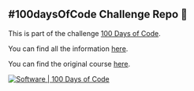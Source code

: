 ## #100daysOfCode Challenge Repo 👾

This is part of the challenge [100 Days of Code](https://www.100daysofcode.com/).

You can find all the information [here](https://www.100daysofcode.com/).

You can find the original course [here](https://www.udemy.com/course/100-days-of-code/).

[![Software | 100 Days of Code](https://www.software.com/badges/100-days-of-code)](https://www.software.com/100-days-of-code)
